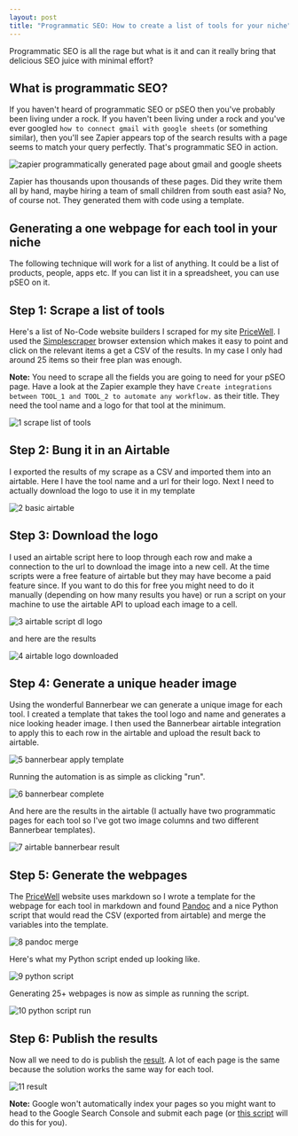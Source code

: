 ```yaml
---
layout: post
title: "Programmatic SEO: How to create a list of tools for your niche"
---
```


Programmatic SEO is all the rage but what is it and can it really bring that delicious SEO juice with minimal effort?

## What is programmatic SEO?

If you haven't heard of programmatic SEO or pSEO then you've probably been living under a rock. If you haven't been living under a rock and you've ever googled `how to connect gmail with google sheets` (or something similar), then you'll see Zapier appears top of the search results with a page seems to match your query perfectly. That's programmatic SEO in action.

![zapier programmatically generated page about gmail and google sheets](/assets/images/pseo/zapier-gmail.png)

Zapier has thousands upon thousands of these pages. Did they write them all by hand, maybe hiring a team of small children from south east asia? No, of course not. They generated them with code using a template.

## Generating a one webpage for each tool in your niche

The following technique will work for a list of anything. It could be a list of products, people, apps etc. If you can list it in a spreadsheet, you can use pSEO on it.

## Step 1: Scrape a list of tools

Here's a list of No-Code website builders I scraped for my site [PriceWell](https://pricewell.com/). I used the [Simplescraper](https://simplescraper.io/) browser extension which makes it easy to point and click on the relevant items a get a CSV of the results. In my case I only had around 25 items so their free plan was enough.

**Note:** You need to scrape all the fields you are going to need for your pSEO page. Have a look at the Zapier example they have `Create integrations between TOOL_1 and TOOL_2 to automate any workflow.` as their title. They need the tool name and a logo for that tool at the minimum.

![1 scrape list of tools](/assets/images/pseo/1-scrape-list-of-tools.png)

## Step 2: Bung it in an Airtable

I exported the results of my scrape as a CSV and imported them into an airtable. Here I have the tool name and a url for their logo. Next I need to actually download the logo to use it in my template

![2 basic airtable](/assets/images/pseo/2-basic-airtable.png)

## Step 3: Download the logo

I used an airtable script here to loop through each row and make a connection to the url to download the image into a new cell. At the time scripts were a free feature of airtable but they may have become a paid feature since. If you want to do this for free you might need to do it manually (depending on how many results you have) or run a script on your machine to use the airtable API to upload each image to a cell.

![3 airtable script dl logo](/assets/images/pseo/3-airtable-script-dl-logo.png)

and here are the results

![4 airtable logo downloaded](/assets/images/pseo/4-airtable-logo-downloaded.png)

## Step 4: Generate a unique header image

Using the wonderful Bannerbear we can generate a unique image for each tool. I created a template that takes the tool logo and name and generates a nice looking header image. I then used the Bannerbear airtable integration to apply this to each row in the airtable and upload the result back to airtable.

![5 bannerbear apply template](/assets/images/pseo/5-bannerbear-apply-template.png)

Running the automation is as simple as clicking "run".

![6 bannerbear complete](/assets/images/pseo/6-bannerbear-complete.png)

And here are the results in the airtable (I actually have two programmatic pages for each tool so I've got two image columns and two different Bannerbear templates).

![7 airtable bannerbear result](/assets/images/pseo/7-airtable-bannerbear-result.png)

## Step 5: Generate the webpages

The [PriceWell](https://pricewell.com) website uses markdown so I wrote a template for the webpage for each tool in markdown and found [Pandoc](https://pandoc.org/) and a nice Python script that would read the CSV (exported from airtable) and merge the variables into the template.

![8 pandoc merge](/assets/images/pseo/8-pandoc-merge.png)

Here's what my Python script ended up looking like.

![9 python script](/assets/images/pseo/9-python-script.png)

Generating 25+ webpages is now as simple as running the script.

![10 python script run](/assets/images/pseo/10-python-script-run.png)

## Step 6: Publish the results

Now all we need to do is publish the [result](https://www.pricewell.com/versoly-stripe-subscription/). A lot of each page is the same because the solution works the same way for each tool.

![11 result](/assets/images/pseo/11-result.png)

**Note:** Google won't automatically index your pages so you might want to head to the Google Search Console and submit each page (or [this script](https://github.com/goenning/google-indexing-script) will do this for you).
